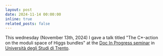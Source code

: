 ```yaml
---
layout: post
date: 2024-11-14 00:00:00
inline: true
related_posts: false
---
```


This wednesday (November 13th, 2024) I gave a talk titled "The C*-action on the moduli space of Higgs bundles" at the [Doc In Progress seminar](https://docinprogressunitn.wordpress.com/blog/) in [Università degli Studi di Trento](https://www.unitn.it/).

